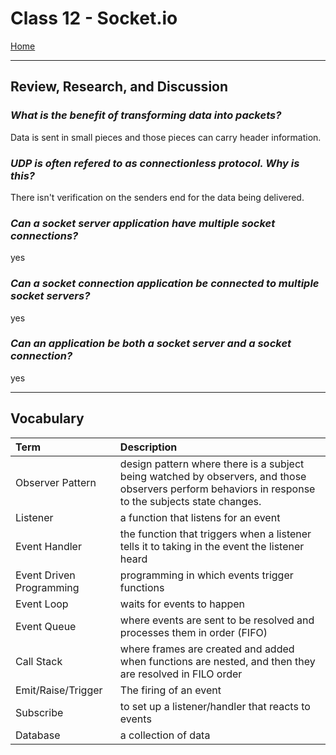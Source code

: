 # Class 12 - Socket.io

[Home](https://justinhamerly.github.io/reading-notes/)

---

## Review, Research, and Discussion

### *What is the benefit of transforming data into packets?*

Data is sent in small pieces and those pieces can carry header information.

### *UDP is often refered to as connectionless protocol.  Why is this?*

There isn't verification on the senders end for the data being delivered.

### *Can a socket server application have multiple socket connections?*

yes

### *Can a socket connection application be connected to multiple socket servers?*

yes

### *Can an application be both a socket server and a socket connection?*

yes

---

## **Vocabulary**

|Term|Description|
|:--|:--|
|Observer Pattern|design pattern where there is a subject being watched by observers, and those observers perform behaviors in response to the subjects state changes.|
|Listener|a function that listens for an event|
|Event Handler|the function that triggers when a listener tells it to taking in the event the listener heard|
|Event Driven Programming|programming in which events trigger functions|
|Event Loop|waits for events to happen|
|Event Queue|where events are sent to be resolved and processes them in order (FIFO)|
|Call Stack|where frames are created and added when functions are nested, and then they are resolved in FILO order|
|Emit/Raise/Trigger|The firing of an event|
|Subscribe|to set up a listener/handler that reacts to events|
|Database|a collection of data|
